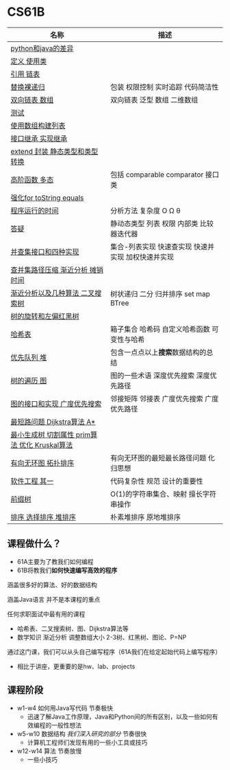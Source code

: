 # CS61B

| 名称 | 描述 |
| - | - |
| [python和java的差异](Unit1.md) | |
| [定义 使用类](Unit2.md) | |
| [引用 链表](Unit3.md) | |
| [替换裸递归](Unit4.md) | 包装 权限控制 实时追踪 代码简洁性 |
| [双向链表 数组](Unit5.md) | 双向链表 泛型 数组 二维数组 |
| [测试](Unit6.md) | |
| [使用数组构建列表](Unit7.md) | |
| [接口继承 实现继承](Unit8.md) | |
| [extend 封装 静态类型和类型转换](Unit9.md) | |
| [高阶函数 多态](Unit10.md) | 包括 comparable comparator 接口类 |
| [强化for toString equals](Unit11.md) | |
| [程序运行的时间](Unit12.md) | 分析方法 复杂度 O Ω θ |
| [答疑](Unit13.md) | 静动态类型 列表 权限 内部类 比较器迭代器 |
| [并查集接口和四种实现](Unit14.md) | 集合-列表实现 快速查实现 快速并实现 加权快速并实现 |
| [查并集路径压缩 渐近分析 摊销时间](Unit15.md) | |
| [渐近分析以及几种算法 二叉搜索树](Unit16.md) | 树状递归 二分 归并排序 set map BTree |
| [树的旋转和左偏红黑树](Unit17.md) | |
| [哈希表](Unit18.md) | 箱子集合 哈希码 自定义哈希函数 可变性与哈希 |
| [优先队列 堆](Unit19.md) | 包含一点点以上**搜索**数据结构的总结 |
| [树的遍历 图](Unit20.md) | 图的一些术语 深度优先搜索 深度优先路径 |
| [图的接口和实现 广度优先搜索](Unit21.md) | 邻接矩阵 邻接表 广度优先搜索 广度优先路径|
| [最短路问题 Dijkstra算法 A*](Unit22.md) | |
| [最小生成树 切割属性 prim算法 优化 Kruskal算法](Unit23.md) | |
| [有向无环图 拓扑排序](Unit24.md) | 有向无环图的最短最长路径问题 化归思想 |
| [软件工程 其一](Unit25.md) | 代码复杂性 规范 设计的重要性 |
| [前缀树](Unit26.md) | O(1)的字符串集合、映射 擅长字符串操作 |
| [排序 选择排序 堆排序](Unit27.md) | 朴素堆排序 原地堆排序 | 

## 课程做什么？

* 61A主要为了教我们如何编程
* 61B将教我们**如何快速编写高效的程序**

涵盖很多好的算法、好的数据结构

涵盖Java语言 并不是本课程的重点

任何求职面试中最有用的课程

* 哈希表、二叉搜索树、图、Dijkstra算法等
* 数学知识 渐近分析 调整数组大小 2-3树、红黑树、图论、P=NP

通过这门课，我们可以从头自己编写程序（61A我们在给定起始代码上编写程序）

* 相比于讲座，更重要的是hw、lab、projects

## 课程阶段

* w1-w4 如何用Java写代码  节奏极快
  * 迅速了解Java工作原理，Java和Python间的所有区别，以及一些如何有效编程的一般性想法
* w5-w10 数据结构 *我们深入研究的部分* 节奏很快
  * 计算机工程师们发现有用的一些小工具或技巧
* w12-w14 算法 节奏放慢
  * 一些小技巧
